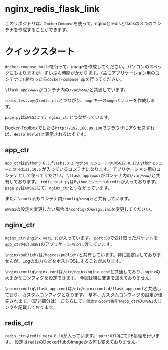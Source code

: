 # nginx_redis_flask_link
このリポジトリは、`DockerCompose`を使って、nginxとredisとflaskの３つのコンテナを作成することができます。

# クイックスタート
`docker-compose build`を行って、imageを作成してください。パソコンのスペックにもよりますが、ずいぶん時間がかかります。（主にアプリケーション用のコンテナに)
終わったら`docker-compose up`を行ってください。

`\flask_app\www\`がコンテナ内の`/var/www/`と共通しています。

`redis_test.py`は`redis_ctr`とつながり、`hoge`キーの`moge`バリューを作成します。

`page.py`は`uWSGI`にて、`nginx_ctr`とつながっています。

Docker-Toolboxでしたら`http://192.168.99.100`でブラウザにアクセスすれば、`Hello World!`と表示されるはずです。


## app_ctr
`app_ctr`は`python3.6.5`,`flask1.0.2`,`Python モジュールのuWSGI2.0.17`,`Pythonモジュールのredis2.10.6`
が入っているコンテナになります。
アプリケーション用のコンテナとして使ってください。
`\flask_app\www\`がコンテナ内の`/var/www/`と共有しております。
`redis_test.py`は`Pythonモジュールのredis`が入っております。
`page.py`は`uWSGI`にて、`nginx_ctr`とつながっています。

また、`\config\`もコンテナ内`/config/uwsgi/`と共有しています。

`uWSGI`の設定を変更したい場合は`\config\`の`uwsgi.ini`を変更してください。

## nginx_ctr
`nginx_ctr`は`nginx ver1.15`が入っています。
`port:80`で受け取ったパケットを`app_ctr`内の`uWSGI`のアプリケーションに渡しています。

`\nginx\publich\`は`/hostos/publich/`と共有しています。特に設定はしておりませんが、Logの出力などをホストOSにすることがあります。

`\nginx\config\nginx.conf`は`/etc/nginx/nginx.conf`と共通しており、`nginx`の大まかなコンフィグを設定できます。
今回は特に変更を加えておりません。

`\nginx\config\flask_app.conf`は`/etc/nginx/conf.d/flask_app.conf`と共通しており、カスタムコンフィグとなります。
基本、カスタムコンフィグの設定が優先されます。（記述部分は）
こちらにて、`開放するport番号`や`app_ctr`の`uWSGI`のリンクを記載しております。

## redis_ctr
`redis_ctr`は`redis ver4.0.10`が入っています。
`port:6379`にてDB処理を行います。
設定は`redis`のDockerHubのimageから何も変えておりません。